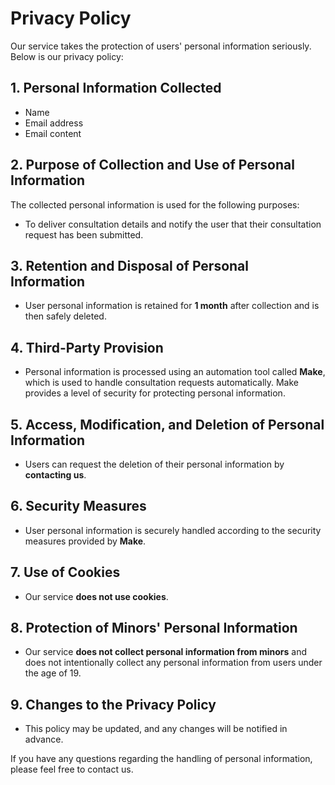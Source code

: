 # Privacy Policy

Our service takes the protection of users' personal information seriously. Below is our privacy policy:

## 1. Personal Information Collected
- Name
- Email address
- Email content

## 2. Purpose of Collection and Use of Personal Information
The collected personal information is used for the following purposes:
- To deliver consultation details and notify the user that their consultation request has been submitted.

## 3. Retention and Disposal of Personal Information
- User personal information is retained for **1 month** after collection and is then safely deleted.

## 4. Third-Party Provision
- Personal information is processed using an automation tool called **Make**, which is used to handle consultation requests automatically. Make provides a level of security for protecting personal information.

## 5. Access, Modification, and Deletion of Personal Information
- Users can request the deletion of their personal information by **contacting us**.

## 6. Security Measures
- User personal information is securely handled according to the security measures provided by **Make**.

## 7. Use of Cookies
- Our service **does not use cookies**.

## 8. Protection of Minors' Personal Information
- Our service **does not collect personal information from minors** and does not intentionally collect any personal information from users under the age of 19.

## 9. Changes to the Privacy Policy
- This policy may be updated, and any changes will be notified in advance.

If you have any questions regarding the handling of personal information, please feel free to contact us.
